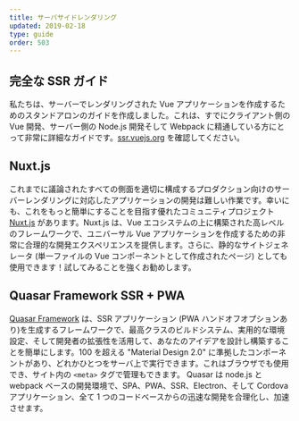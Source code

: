 ```yaml
---
title: サーバサイドレンダリング
updated: 2019-02-18
type: guide
order: 503
---
```


## 完全な SSR ガイド

私たちは、サーバーでレンダリングされた Vue アプリケーションを作成するためのスタンドアロンのガイドを作成しました。これは、すでにクライアント側の Vue 開発、サーバー側の Node.js 開発そして Webpack に精通している方にとって非常に詳細なガイドです。[ssr.vuejs.org](https://ssr.vuejs.org/) を確認してください。

## Nuxt.js

これまでに議論されたすべての側面を適切に構成するプロダクション向けのサーバーレンダリングに対応したアプリケーションの開発は難しい作業です。幸いにも、これをもっと簡単にすることを目指す優れたコミュニティプロジェクト [Nuxt.js](https://nuxtjs.org/) があります。Nuxt.js は、Vue エコシステムの上に構築された高レベルのフレームワークで、ユニバーサル Vue アプリケーションを作成するための非常に合理的な開発エクスペリエンスを提供します。さらに、静的なサイトジェネレータ (単一ファイルの Vue コンポーネントとして作成されたページ) としても使用できます！試してみることを強くお勧めします。

## Quasar Framework SSR + PWA

 [Quasar Framework](https://quasar-framework.org/) は、SSR アプリケーション (PWA ハンドオフオプションあり)を生成するフレームワークで、最高クラスのビルドシステム、実用的な環境設定、そして開発者の拡張性を活用して、あなたのアイデアを設計し構築することを簡単にします。100 を超える "Material Design 2.0" に準拠したコンポーネントがあり、どれかひとつをサーバ上で実行できます。これはブラウザでも使用でき、サイト内の `<meta>` タグで管理もできます。 Quasar は node.js と webpack ベースの開発環境で、SPA、PWA、SSR、Electron、そして Cordova アプリケーション、全て 1 つのコードベースからの迅速な開発を合理化し、加速させます。
